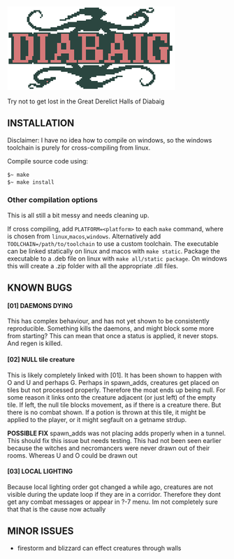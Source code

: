 ![logo](docs/images/logo.png)

Try not to get lost in the Great Derelict Halls of Diabaig

## INSTALLATION

Disclaimer: I have no idea how to compile on windows, so the windows toolchain is purely for cross-compiling from linux.

Compile source code using:

```bash
$~ make
$~ make install
```

### Other compilation options

This is all still a bit messy and needs cleaning up.

If cross compiling, add `PLATFORM=<platform>` to each `make` command, where <platform> is chosen from `linux`,`macos`,`windows`. Alternatively add `TOOLCHAIN=/path/to/toolchain` to use a custom toolchain.
The executable can be linked statically on linux and macos with `make static`.
Package the executable to a .deb file on linux with `make all/static package`. On windows this will create a .zip folder with all the appropriate .dll files.

## KNOWN BUGS

#### [01] DAEMONS DYING

This has complex behaviour, and has not yet shown to be consistently reproducible.
Something kills the daemons, and might block some more from starting?
This can mean that once a status is applied, it never stops. And regen is killed.

#### [02] NULL tile creature

This is likely completely linked with [01]. It has been shown to happen with O and U and perhaps G. 
Perhaps in spawn_adds, creatures get placed on tiles but not processed properly. Therefore the moat ends up being null. For some reason it links onto the creature adjacent (or just left) of the empty tile.
If left, the null tile blocks movement, as if there is a creature there. But there is no combat shown.  If a potion is thrown at this tile, it might be applied to the player, or it might segfault on a getname strdup.

**POSSIBLE FIX** spawn_adds was not placing adds properly when in a tunnel. This should fix this issue but needs testing.
This had not been seen earlier because the witches and necromancers were never drawn out of their rooms. Whereas U and O could be drawn out

#### [03] LOCAL LIGHTING

Because local lighting order got changed a while ago, creatures are not visible during the update loop if they are in a corridor. Therefore they dont get any combat messages or appear in ?-7 menu. 
Im not completely sure that that is the cause now actually


## MINOR ISSUES

- firestorm and blizzard can effect creatures through walls
